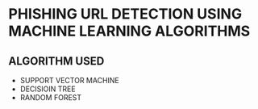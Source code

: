 # PHISHING URL DETECTION USING MACHINE LEARNING ALGORITHMS

## ALGORITHM USED

* SUPPORT VECTOR MACHINE
* DECISIOIN TREE
* RANDOM FOREST